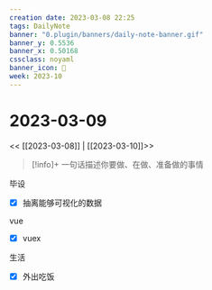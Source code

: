 ```yaml
---
creation date: 2023-03-08 22:25
tags: DailyNote
banner: "0.plugin/banners/daily-note-banner.gif"
banner_y: 0.5536
banner_x: 0.50168
cssclass: noyaml
banner_icon: 💌
week: 2023-10
---
```


# 2023-03-09

<< [[2023-03-08]] | [[2023-03-10]]>>


> [!info]+ 一句话描述你要做、在做、准备做的事情
> 

毕设
- [x] 抽离能够可视化的数据

vue
- [x] vuex

生活
- [x] 外出吃饭